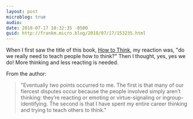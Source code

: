 ```yaml
---
layout: post
microblog: true
audio: 
date: 2018-07-17 10:32:35 -0500
guid: http://frankm.micro.blog/2018/07/17/153235.html
---
```

When I first saw the title of this book, [How to Think](http://howtothinkbook.com/), my reaction was, "do we really need to teach people how to think?" Then I thought, yes, yes we do! More thinking and less reacting is needed. 

From the author: 
>"Eventually two points occurred to me. The first is that many of our fiercest disputes occur because the people involved simply aren’t thinking: they’re reacting or emoting or virtue-signaling or ingroup-identifying. The second is that I have spent my entire career thinking and trying to teach others to think."
